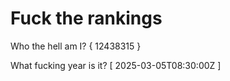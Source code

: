 # Fuck the rankings

Who the hell am I?
{ 12438315 }

What fucking year is it?
[ 2025-03-05T08:30:00Z ]
